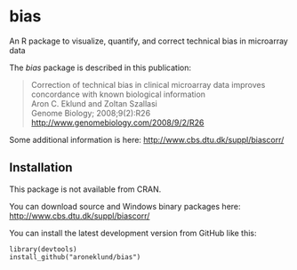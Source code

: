 bias
====

An R package to visualize, quantify, and correct technical bias in microarray data

The *bias* package is described in this publication:
> Correction of technical bias in clinical microarray data improves concordance with known biological information  
> Aron C. Eklund and Zoltan Szallasi  
> Genome Biology; 2008;9(2):R26  
> http://www.genomebiology.com/2008/9/2/R26  


Some additional information is here:
http://www.cbs.dtu.dk/suppl/biascorr/


Installation
------------

This package is not available from CRAN.

You can download source and Windows binary packages here: http://www.cbs.dtu.dk/suppl/biascorr/

You can install the latest development version from GitHub like this:

	library(devtools)
	install_github("aroneklund/bias")

